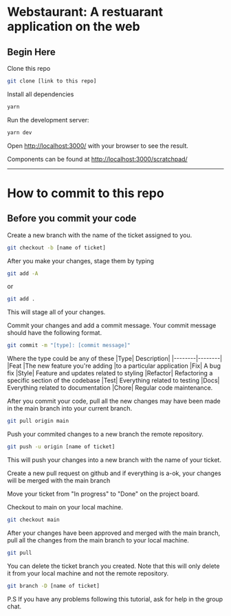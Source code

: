 # Webstaurant: A restuarant application on the web

## Begin Here

Clone this repo

```bash
git clone [link to this repo]
```

Install all dependencies

```bash
yarn
```

Run the development server:

```bash
yarn dev
```

Open [http://localhost:3000/](http://localhost:3000/) with your browser to see the result.

Components can be found at [http://localhost:3000/scratchpad/](http://localhost:3000/scratchpad/)

---

# How to commit to this repo

## Before you commit your code

Create a new branch with the name of the ticket assigned to you.

```bash
git checkout -b [name of ticket]
```

After you make your changes, stage them by typing

```bash
git add -A
```

or

```bash
git add .
```

This will stage all of your changes.

Commit your changes and add a commit message. Your commit message should have the following format.

```bash
git commit -m "[type]: [commit message]"
```

Where the type could be any of these
|Type| Description|
|--------|--------|
|Feat |The new feature you're adding |to a particular application
|Fix| A bug fix
|Style| Feature and updates related to styling
|Refactor| Refactoring a specific section of the codebase
|Test| Everything related to testing
|Docs| Everything related to documentation
|Chore| Regular code maintenance.

After you commit your code, pull all the new changes may have been made in the main branch into your current branch.

```bash
git pull origin main
```

Push your commited changes to a new branch the remote repository.

```bash
git push -u origin [name of ticket]
```

This will push your changes into a new branch with the name of your ticket.

Create a new pull request on github and if everything is a-ok, your changes will be merged with the main branch

Move your ticket from "In progress" to "Done" on the project board.

Checkout to main on your local machine.

```bash
git checkout main
```

After your changes have been approved and merged with the main branch, pull all the changes from the main branch to your local machine.

```bash
git pull
```

You can delete the ticket branch you created. Note that this will only delete it from your local machine and not the remote repository.

```bash
git branch -D [name of ticket]
```

P.S If you have any problems following this tutorial, ask for help in the group chat.

